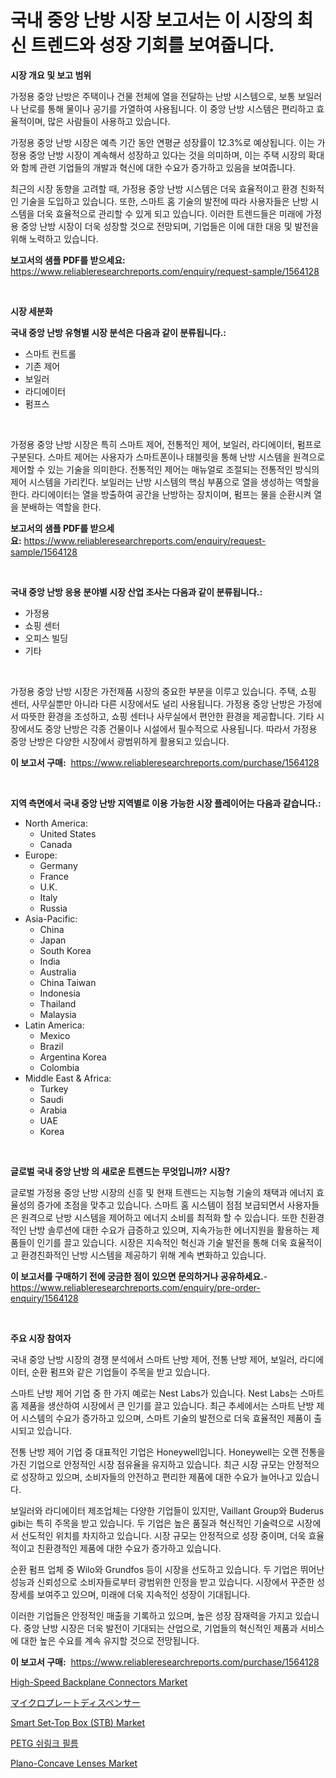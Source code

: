 <p><h1>국내 중앙 난방 시장 보고서는 이 시장의 최신 트렌드와 성장 기회를 보여줍니다.</h1></p><p><strong>시장 개요 및 보고 범위</strong></p>
<p><p>가정용 중앙 난방은 주택이나 건물 전체에 열을 전달하는 난방 시스템으로, 보통 보일러나 난로를 통해 물이나 공기를 가열하여 사용됩니다. 이 중앙 난방 시스템은 편리하고 효율적이며, 많은 사람들이 사용하고 있습니다.</p><p>가정용 중앙 난방 시장은 예측 기간 동안 연평균 성장률이 12.3%로 예상됩니다. 이는 가정용 중앙 난방 시장이 계속해서 성장하고 있다는 것을 의미하며, 이는 주택 시장의 확대와 함께 관련 기업들의 개발과 혁신에 대한 수요가 증가하고 있음을 보여줍니다.</p><p>최근의 시장 동향을 고려할 때, 가정용 중앙 난방 시스템은 더욱 효율적이고 환경 친화적인 기술을 도입하고 있습니다. 또한, 스마트 홈 기술의 발전에 따라 사용자들은 난방 시스템을 더욱 효율적으로 관리할 수 있게 되고 있습니다. 이러한 트렌드들은 미래에 가정용 중앙 난방 시장이 더욱 성장할 것으로 전망되며, 기업들은 이에 대한 대응 및 발전을 위해 노력하고 있습니다.</p></p>
<p><strong>보고서의 샘플 PDF를 받으세요:</strong> <a href="https://www.reliableresearchreports.com/enquiry/request-sample/1564128">https://www.reliableresearchreports.com/enquiry/request-sample/1564128</a></p>
<p>&nbsp;</p>
<p><strong>시장 세분화</strong></p>
<p><strong>국내 중앙 난방 유형별 시장 분석은 다음과 같이 분류됩니다.:</strong></p>
<p><ul><li>스마트 컨트롤</li><li>기존 제어</li><li>보일러</li><li>라디에이터</li><li>펌프스</li></ul></p>
<p>&nbsp;</p>
<p><p>가정용 중앙 난방 시장은 특히 스마트 제어, 전통적인 제어, 보일러, 라디에이터, 펌프로 구분된다. 스마트 제어는 사용자가 스마트폰이나 태블릿을 통해 난방 시스템을 원격으로 제어할 수 있는 기술을 의미한다. 전통적인 제어는 매뉴얼로 조절되는 전통적인 방식의 제어 시스템을 가리킨다. 보일러는 난방 시스템의 핵심 부품으로 열을 생성하는 역할을 한다. 라디에이터는 열을 방출하여 공간을 난방하는 장치이며, 펌프는 물을 순환시켜 열을 분배하는 역할을 한다.</p></p>
<p><strong>보고서의 샘플 PDF를 받으세요:</strong>&nbsp;<a href="https://www.reliableresearchreports.com/enquiry/request-sample/1564128">https://www.reliableresearchreports.com/enquiry/request-sample/1564128</a></p>
<p>&nbsp;</p>
<p><strong> 국내 중앙 난방 응용 분야별 시장 산업 조사는 다음과 같이 분류됩니다.:</strong></p>
<p><ul><li>가정용</li><li>쇼핑 센터</li><li>오피스 빌딩</li><li>기타</li></ul></p>
<p>&nbsp;</p>
<p><p>가정용 중앙 난방 시장은 가전제품 시장의 중요한 부분을 이루고 있습니다. 주택, 쇼핑 센터, 사무실뿐만 아니라 다른 시장에서도 널리 사용됩니다. 가정용 중앙 난방은 가정에서 따뜻한 환경을 조성하고, 쇼핑 센터나 사무실에서 편안한 환경을 제공합니다. 기타 시장에서도 중앙 난방은 각종 건물이나 시설에서 필수적으로 사용됩니다. 따라서 가정용 중앙 난방은 다양한 시장에서 광범위하게 활용되고 있습니다.</p></p>
<p><strong>이 보고서 구매:</strong>&nbsp; <a href="https://www.reliableresearchreports.com/purchase/1564128">https://www.reliableresearchreports.com/purchase/1564128</a></p>
<p>&nbsp;</p>
<p><strong>지역 측면에서 국내 중앙 난방 지역별로 이용 가능한 시장 플레이어는 다음과 같습니다.:</strong></p>
<p><ul>
    <li>
        North America:
        <ul>
            <li>United States</li>
            <li>Canada</li>
        </ul>
    </li>
    <li>
        Europe:
        <ul>
            <li>Germany</li>
            <li>France</li>
            <li>U.K.</li>
            <li>Italy</li>
            <li>Russia</li>
        </ul>
    </li>
    <li>
        Asia-Pacific:
        <ul>
            <li>China</li>
            <li>Japan</li>
            <li>South Korea</li>
            <li>India</li>
            <li>Australia</li>
            <li>China Taiwan</li>
            <li>Indonesia</li>
            <li>Thailand</li>
            <li>Malaysia</li>
        </ul>
    </li>
    <li>
        Latin America:
        <ul>
            <li>Mexico</li>
            <li>Brazil</li>
            <li>Argentina Korea</li>
            <li>Colombia</li>
        </ul>
    </li>
    <li>
        Middle East & Africa:
        <ul>
            <li>Turkey</li>
            <li>Saudi</li>
            <li>Arabia</li>
            <li>UAE</li>
            <li>Korea</li>
        </ul>
    </li>
    </ul></p>
<p>&nbsp;</p>
<p><strong>글로벌 국내 중앙 난방 의 새로운 트렌드는 무엇입니까? 시장?</strong></p>
<p><p>글로벌 가정용 중앙 난방 시장의 신흥 및 현재 트렌드는 지능형 기술의 채택과 에너지 효율성의 증가에 초점을 맞추고 있습니다. 스마트 홈 시스템이 점점 보급되면서 사용자들은 원격으로 난방 시스템을 제어하고 에너지 소비를 최적화 할 수 있습니다. 또한 친환경적인 난방 솔루션에 대한 수요가 급증하고 있으며, 지속가능한 에너지원을 활용하는 제품들이 인기를 끌고 있습니다. 시장은 지속적인 혁신과 기술 발전을 통해 더욱 효율적이고 환경친화적인 난방 시스템을 제공하기 위해 계속 변화하고 있습니다.</p></p>
<p><strong>이 보고서를 구매하기 전에 궁금한 점이 있으면 문의하거나 공유하세요.</strong>- <a href="https://www.reliableresearchreports.com/enquiry/pre-order-enquiry/1564128">https://www.reliableresearchreports.com/enquiry/pre-order-enquiry/1564128</a></p>
<p>&nbsp;</p>
<p><strong>주요 시장 참여자</strong></p>
<p><p>국내 중앙 난방 시장의 경쟁 분석에서 스마트 난방 제어, 전통 난방 제어, 보일러, 라디에이터, 순환 펌프와 같은 기업들이 주목을 받고 있습니다. </p><p>스마트 난방 제어 기업 중 한 가지 예로는 Nest Labs가 있습니다. Nest Labs는 스마트 홈 제품을 생산하여 시장에서 큰 인기를 끌고 있습니다. 최근 추세에서는 스마트 난방 제어 시스템의 수요가 증가하고 있으며, 스마트 기술의 발전으로 더욱 효율적인 제품이 출시되고 있습니다. </p><p>전통 난방 제어 기업 중 대표적인 기업은 Honeywell입니다. Honeywell는 오랜 전통을 가진 기업으로 안정적인 시장 점유율을 유지하고 있습니다. 최근 시장 규모는 안정적으로 성장하고 있으며, 소비자들의 안전하고 편리한 제품에 대한 수요가 늘어나고 있습니다. </p><p>보일러와 라디에이터 제조업체는 다양한 기업들이 있지만, Vaillant Group와 Buderus gibi는 특히 주목을 받고 있습니다. 두 기업은 높은 품질과 혁신적인 기술력으로 시장에서 선도적인 위치를 차지하고 있습니다. 시장 규모는 안정적으로 성장 중이며, 더욱 효율적이고 친환경적인 제품에 대한 수요가 증가하고 있습니다. </p><p>순환 펌프 업체 중 Wilo와 Grundfos 등이 시장을 선도하고 있습니다. 두 기업은 뛰어난 성능과 신뢰성으로 소비자들로부터 광범위한 인정을 받고 있습니다. 시장에서 꾸준한 성장세를 보여주고 있으며, 미래에 더욱 지속적인 성장이 기대됩니다. </p><p>이러한 기업들은 안정적인 매출을 기록하고 있으며, 높은 성장 잠재력을 가지고 있습니다. 중앙 난방 시장은 더욱 발전이 기대되는 산업으로, 기업들의 혁신적인 제품과 서비스에 대한 높은 수요를 계속 유지할 것으로 전망됩니다.</p></p>
<p><strong>이 보고서 구매:</strong>&nbsp;&nbsp;<a href="https://www.reliableresearchreports.com/purchase/1564128">https://www.reliableresearchreports.com/purchase/1564128</a></p>
<p><p><a href="https://issuu.com/reportprime-2/docs/high-speed-backplane-connectors-market-size-2030.p">High-Speed Backplane Connectors Market</a></p><p><a href="https://medium.com/@alyle7648/%E3%83%9E%E3%82%A4%E3%82%AF%E3%83%AD%E3%83%97%E3%83%AC%E3%83%BC%E3%83%88%E3%83%87%E3%82%A3%E3%82%B9%E3%83%9A%E3%83%B3%E3%82%B5%E3%83%BC%E5%B8%82%E5%A0%B4-%E7%A8%AE%E9%A1%9E-%E7%94%A8%E9%80%94-%E5%9C%B0%E7%90%86%E3%81%AB%E3%82%88%E3%82%8B%E5%8C%85%E6%8B%AC%E7%9A%84%E3%81%AA%E8%A9%95%E4%BE%A1-14d2a3b78d40">マイクロプレートディスペンサー</a></p><p><a href="https://github.com/globismark/Market-Research-Report-List-2/blob/main/smart-set-top-box-stb-market.md">Smart Set-Top Box (STB) Market</a></p><p><a href="https://medium.com/@trevorkruvalis5678/petg-%EC%88%98%EC%B6%95-%ED%95%84%EB%A6%84-%EC%8B%9C%EC%9E%A5-%EC%8B%9C%EC%9E%A5-cagr-%EC%8B%9C%EC%9E%A5-%EB%8F%99%ED%96%A5-%EB%B0%8F-%EC%84%B1%EC%9E%A5-%EC%A0%84%EB%9E%B5%EC%97%90-%EB%8C%80%ED%95%9C-%ED%86%B5%EC%B0%B0%EB%A0%A5-2259b8736636">PETG 쉬링크 필름</a></p><p><a href="https://github.com/prosalinda88/Market-Research-Report-List-3/blob/main/plano-concave-lenses-market.md">Plano-Concave Lenses Market</a></p></p>
